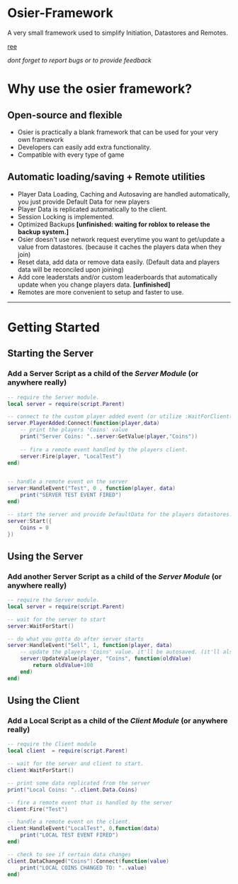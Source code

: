# Osier-Framework
A very small framework used to simplify Initiation, Datastores and Remotes.

[ree](https://devforum.roblox.com/t/osier-framework-simplified-datastores-and-remotes-for-simplified-projects/927569)

_dont forget to report bugs or to provide feedback_

# Why use the osier framework?

## Open-source and flexible
* Osier is practically a blank framework that can be used for your very own framework
* Developers can easily add extra functionality.
* Compatible with every type of game

## Automatic loading/saving + Remote utilities
* Player Data Loading, Caching and Autosaving are handled automatically, you just provide Default Data for new players
* Player Data is replicated automatically to the client.
* Session Locking is implemented.
* Optimized Backups **[unfinished: waiting for roblox to release the backup system.]**
* Osier doesn't use network request everytime you want to get/update a value from datastores. (because it caches the players data when they join)
* Reset data, add data or remove data easily. (Default data and players data will be reconciled upon joining)
* Add core leaderstats and/or custom leaderboards that automatically update when you change players data. **[unfinished]**
* Remotes are more convenient to setup and faster to use.


***

# Getting Started


## Starting the Server
### Add a Server Script as a child of the _Server Module_ (or anywhere really)

```lua
-- require the Server module.
local server = require(script.Parent)

-- connect to the custom player added event (or utilize :WaitForClient(player) in the normal player added event)
server.PlayerAdded:Connect(function(player,data)
    -- print the players 'Coins' value
    print("Server Coins: "..server:GetValue(player,"Coins"))
	
    -- fire a remote event handled by the players client.
    server:Fire(player, "LocalTest")
end)


-- handle a remote event on the server
server:HandleEvent("Test", 0 , function(player, data)
    print("SERVER TEST EVENT FIRED")
end)

-- start the server and provide DefaultData for the players datastores.
server:Start({
    Coins = 0
})
```

## Using the Server
### Add another Server Script as a child of the _Server Module_ (or anywhere really)

```lua
-- require the Server module.
local server = require(script.Parent)

-- wait for the server to start
server:WaitForStart()

-- do what you gotta do after server starts
server:HandleEvent("Sell", 1, function(player, data)
    -- update the players 'Coins' value. it'll be autosaved. (it'll also save when they leave or if the server closes)
    server:UpdateValue(player, "Coins", function(oldValue)
    	return oldValue+100
    end)
end)
```

## Using the Client
### Add a Local Script as a child of the _Client Module_ (or anywhere really)

```lua
-- require the Client module
local client  = require(script.Parent)

-- wait for the server and client to start.
client:WaitForStart()

-- print some data replicated from the server
print("Local Coins: "..client.Data.Coins)

-- fire a remote event that is handled by the server
client:Fire("Test")

-- handle a remote event on the client.
client:HandleEvent("LocalTest", 0,function(data)
    print("LOCAL TEST EVENT FIRED")
end)

-- check to see if certain data changes
client.DataChanged("Coins"):Connect(function(value)
    print("LOCAL COINS CHANGED TO: "..value)
end)
```

